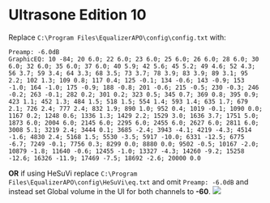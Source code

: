 # Ultrasone Edition 10
Replace `C:\Program Files\EqualizerAPO\config\config.txt` with:
```
Preamp: -6.0dB
GraphicEQ: 10 -84; 20 6.0; 22 6.0; 23 6.0; 25 6.0; 26 6.0; 28 6.0; 30 6.0; 32 6.0; 35 6.0; 37 6.0; 40 5.9; 42 5.6; 45 5.2; 49 4.6; 52 4.3; 56 3.7; 59 3.4; 64 3.3; 68 3.5; 73 3.7; 78 3.9; 83 3.9; 89 3.1; 95 2.2; 102 1.3; 109 0.8; 117 0.4; 125 -0.1; 134 -0.6; 143 -0.9; 153 -1.0; 164 -1.0; 175 -0.9; 188 -0.8; 201 -0.6; 215 -0.5; 230 -0.3; 246 -0.2; 263 -0.1; 282 0.2; 301 0.2; 323 0.5; 345 0.7; 369 0.8; 395 0.9; 423 1.1; 452 1.3; 484 1.5; 518 1.5; 554 1.4; 593 1.4; 635 1.7; 679 2.1; 726 2.4; 777 2.4; 832 1.9; 890 1.0; 952 0.4; 1019 -0.1; 1090 0.0; 1167 0.2; 1248 0.6; 1336 1.3; 1429 2.2; 1529 3.0; 1636 3.7; 1751 5.0; 1873 6.0; 2004 6.0; 2145 6.0; 2295 6.0; 2455 6.0; 2627 6.0; 2811 6.0; 3008 5.1; 3219 2.4; 3444 0.1; 3685 -2.4; 3943 -4.1; 4219 -4.3; 4514 -1.6; 4830 2.4; 5168 1.5; 5530 -3.5; 5917 -10.0; 6331 -12.5; 6775 -6.7; 7249 -0.1; 7756 0.3; 8299 0.0; 8880 0.0; 9502 -0.5; 10167 -2.0; 10879 -1.8; 11640 -0.6; 12455 -1.0; 13327 -4.3; 14260 -9.2; 15258 -12.6; 16326 -11.9; 17469 -7.5; 18692 -2.6; 20000 0.0
```
**OR** if using HeSuVi replace `C:\Program Files\EqualizerAPO\config\HeSuVi\eq.txt` and omit `Preamp: -6.0dB` and instead set Global volume in the UI for both channels to **-60**.
![](https://raw.githubusercontent.com/jaakkopasanen/AutoEq/master/results/Sonoma%20Model%20One/innerfidelity/onear/Ultrasone%20Edition%2010/Ultrasone%20Edition%2010.png)